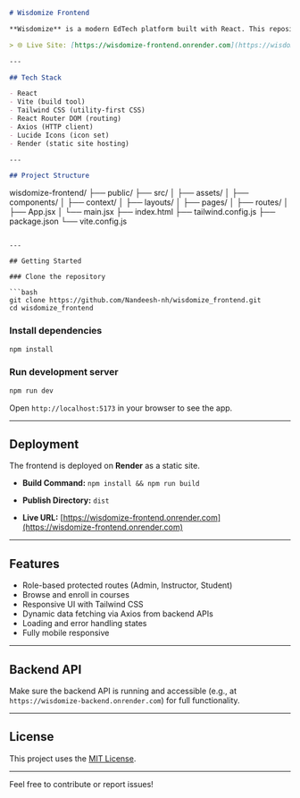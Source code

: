 ```markdown
# Wisdomize Frontend

**Wisdomize** is a modern EdTech platform built with React. This repository contains the frontend of the application, styled with Tailwind CSS and deployed as a static site.

> 🌐 Live Site: [https://wisdomize-frontend.onrender.com](https://wisdomize-frontend.onrender.com)

---

## Tech Stack

- React
- Vite (build tool)
- Tailwind CSS (utility-first CSS)
- React Router DOM (routing)
- Axios (HTTP client)
- Lucide Icons (icon set)
- Render (static site hosting)

---

## Project Structure

```

wisdomize-frontend/
├── public/
├── src/
│   ├── assets/
│   ├── components/
│   ├── context/
│   ├── layouts/
│   ├── pages/
│   ├── routes/
│   ├── App.jsx
│   └── main.jsx
├── index.html
├── tailwind.config.js
├── package.json
└── vite.config.js

````

---

## Getting Started

### Clone the repository

```bash
git clone https://github.com/Nandeesh-nh/wisdomize_frontend.git
cd wisdomize_frontend
````

### Install dependencies

```bash
npm install
```

### Run development server

```bash
npm run dev
```

Open `http://localhost:5173` in your browser to see the app.

---

## Deployment

The frontend is deployed on **Render** as a static site.

* **Build Command:**
  `npm install && npm run build`

* **Publish Directory:**
  `dist`

* **Live URL:**
  [https://wisdomize-frontend.onrender.com](https://wisdomize-frontend.onrender.com)

---

## Features

* Role-based protected routes (Admin, Instructor, Student)
* Browse and enroll in courses
* Responsive UI with Tailwind CSS
* Dynamic data fetching via Axios from backend APIs
* Loading and error handling states
* Fully mobile responsive

---

## Backend API

Make sure the backend API is running and accessible (e.g., at `https://wisdomize-backend.onrender.com`) for full functionality.

---

## License

This project uses the [MIT License](LICENSE).

---

Feel free to contribute or report issues!

```
```
